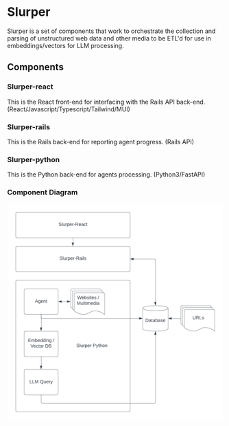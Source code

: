 # Slurper

Slurper is a set of components that work to orchestrate the collection and parsing of unstructured web data and other media to be ETL'd for use in embeddings/vectors for LLM processing.

## Components

### Slurper-react
  This is the React front-end for interfacing with the Rails API back-end. (React/Javascript/Typescript/Tailwind/MUI)

### Slurper-rails
  This is the Rails back-end for reporting agent progress. (Rails API)

### Slurper-python
  This is the Python back-end for agents processing. (Python3/FastAPI)

### Component Diagram

![Slurper Diagram](https://github.com/0000F8/slurper/blob/main/assets/diagram.png?raw=true)
